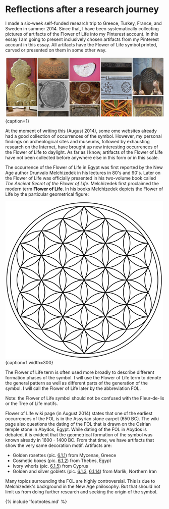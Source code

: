 # Reflections after a research journey

I made a six-week self-funded research trip to Greece, Turkey, France, and Sweden in summer 2014. Since that, I have been systematically collecting pictures of artifacts<!-- cite author="Marko Manninen" title="Flower of Life Pinterest board" date="" location="" type="website" href="http://pinterest.com/markomanninen/flower-of-life-history/" --> of the Flower of Life into my Pinterest account. In this essay I am going to present inclusively chosen artifacts from my Pinterest account in this essay. All artifacts have the Flower of Life symbol printed, carved or presented on them in some other way.

![Artifacts of the FOL potpourri from Pinterest board](./media/artifacts4.jpg){caption=1}

At the moment of writing this (August 2014), some ome websites already had a good collection of occurrences of the symbol. However, my personal findings on archeological sites and museums, followed by exhausting research on the Internet, have brought up new interesting occurrences of the Flower of Life to daylight. As far as I know, artifacts of the Flower of Life have not been collected before anywhere else in this form or in this scale.

The occurrence of the Flower of Life in Egypt was first reported by the New Age author Drunvalo Melchizedek in his lectures in 80's and 90's. Later on the Flower of Life was officially presented in his two-volume book called *The Ancient Secret of the Flower of Life*<!-- cite author="Drunvalo Melchizedek" title="The Ancient Secret of the Flower of Life" date="1999, 2000" location="" type="book" href="#" -->. Melchizedek first proclaimed the modern term **Flower of Life**. In his books Melchizedek depicts the Flower of Life by the particular geometrical figure:

![The Flower of Life / Public Domain](./media/Flower-of-Life.png){caption=1 width=300}

The Flower of Life term is often used more broadly to describe different formation phases of the symbol. I will use the Flower of Life term to denote the general pattern as well as different parts of the generation of the symbol. I will call the Flower of Life later by the abbreviation FOL.

<!-- note -->

Note: the Flower of Life symbol should not be confused with the Fleur-de-lis<!-- cite author="wikipedia.org" title="Fleur-de-lis" date="" location="" type="website" href="https://en.wikipedia.org/wiki/Fleur-de-lis" --> or the Tree of Life<!-- cite author="wikipedia.org" title="Tree of Life" date="" location="" type="website" href="https://en.wikipedia.org/wiki/Tree_of_life" --> motifs.

<!-- endnote -->

Flower of Life wiki page<!-- cite author="wikipedia.org" title="Flower of Life archived wiki page" date="" location="" type="website" href="http://web.archive.org/web/20150413033856/http://en.wikipedia.org/wiki/Flower_of_Life" --> (in August 2014) states that one of the earliest occurrences of the FOL is in the Assyrian stone carpet<!-- cite author="wikimedia.org" title="Assyrian stone carpet" date="" location="" type="website" href="https://commons.wikimedia.org/wiki/File:Floor_decoration_from_the_palace_of_King_Ashurbanipal.jpg" --> (650 BC). The wiki page also questions the dating of the FOL that is drawn on the Osirian temple stone in Abydos, Egypt. While dating of the FOL in Abydos is debated, it is evident that the geometrical formation of the symbol was known already in 1600 - 1400 BC. From that time, we have artifacts that show the very same decoration motif. Artifacts are:

* Golden rosettes (pic. [6.1.1](2000-0bc.md#fig6.1.1)) from Mycenae, Greece
* Cosmetic boxes (pic. [6.1.2](2000-0bc.md#fig6.1.2)) from Thebes, Egypt
* Ivory whorls (pic. [6.1.5](2000-0bc.md#fig6.1.5)) from Cyprus
* Golden and silver goblets (pic. [6.1.3](2000-0bc.md#fig6.1.3), [6.1.14](2000-0bc.md#fig6.1.14)) from Marlik, Northern Iran

Many topics surrounding the FOL are highly controversial. This is due to Melchizedek's background in the New Age philosophy. But that should not limit us from doing further research and seeking the origin of the symbol.

{% include 'footnotes.md' %}
